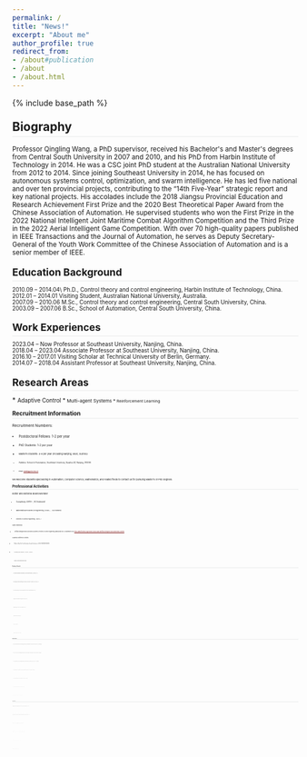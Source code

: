 ```yaml
---
permalink: /
title: "News!"
excerpt: "About me"
author_profile: true
redirect_from: 
- /about#publication
- /about
- /about.html
---
```

<style>
.page__content p {
    margin: 0 0 0em;
}
p{
    /*margin: 0;*/
    /*padding: -30;*/
    /*line-height: 15px;*/
}
a{
	color:#7c1313;
}
ul{
    /*margin: 0;*/
    /*padding: -30;*/
    line-height: 15px;
    margin-block-start: 0em;
    margin-block-end: 0em;
}
ul li, ol li {
    margin-bottom: 0.em;
}
h1, h2, h3, h4, h5, h6 {
	padding-bottom: 0.2em;
	margin: 1em 0 0.5em;
	border-bottom: 2px solid #f2f3f3;
}
</style>
{% include base_path %} 

<h2 id="biography"> Biography</h2>  

<small> Professor Qingling Wang, a PhD supervisor, received his Bachelor's and Master's degrees from Central South University in 2007 and 2010, and his PhD from Harbin Institute of Technology in 2014. He was a CSC joint PhD student at the Australian National University from 2012 to 2014. Since joining Southeast University in 2014, he has focused on autonomous systems control, optimization, and swarm intelligence. He has led five national and over ten provincial projects, contributing to the “14th Five-Year” strategic report and key national projects. His accolades include the 2018 Jiangsu Provincial Education and Research Achievement First Prize and the 2020 Best Theoretical Paper Award from the Chinese Association of Automation. He supervised students who won the First Prize in the 2022 National Intelligent Joint Maritime Combat Algorithm Competition and the Third Prize in the 2022 Aerial Intelligent Game Competition. With over 70 high-quality papers published in IEEE Transactions and the Journal of Automation, he serves as Deputy Secretary-General of the Youth Work Committee of the Chinese Association of Automation and is a senior member of IEEE.
	
<h2 id="education"> Education Background</h2>  
<small>2010.09 – 2014.04\ Ph.D., Control theory and control engineering, Harbin Institute of Technology, China.</small> <br>
<small>2012.01 – 2014.01   	Visiting Student, Australian National University, Australia.</small> <br>
<small>2007.09 – 2010.06   	M.Sc., Control theory and control engineering, Central South University, China.</small> <br>
<small>2003.09 – 2007.06   	B.Sc., School of Automation, Central South University, China.</small> 

<h2 id="experience">Work Experiences</h2> 
<small>2023.04 – Now         	Professor at Southeast University, Nanjing, China.</small> <br>
<small>2018.04 – 2023.04   	Associate Professor at Southeast University, Nanjing, China.</small> <br>
<small>2016.10 – 2017.01   	Visiting Scholar at Technical University of Berlin, Germany.</small> <br>
<small>2014.07 – 2018.04   	Assistant Professor at Southeast University, Nanjing, China.</small> 

<h2 id="research">Research Areas</h2>  
* <small> Adaptive Control
* <small> Multi-agent Systems
* <small> Reinforcement Learning

<h2 id="student">Recruitment Information</h2>  
	
Recruitment Numbers:

* <small>Postdoctoral Fellows: 1-2 per year
* <small>PhD Students: 1-2 per year
* <small>Master’s Students: 4-6 per year (including Nanjing, Wuxi, Suzhou)
* <small>Address: School of Automation, Southeast University, Sipailou 2#, Nanjing, 210096
* <small>Email: qlwang@seu.edu.cn

We welcome students specializing in Automation, Computer Science, Mathematics, and related fields to contact us for pursuing Master's or PhD degrees.
		
<h2 id="service">Professional Activities</h2>  

Editor and Editorial Board Member	

* <small>Complexity (2019--, SCI Indexed) 
* <small>Mathematical Problems in Engineering（2020--，SCI indexed）
* <small>Frontiers in Control Engineering（2020--)

Guest Editorship 

* <small>Artificial Intelligence and Autonomous Systems (Frontiers in Control Engineering)
Manuscript Due: 30 September 2022 https://www.frontiersin.org/research-topics/36804/artificial-intelligence-and-autonomous-systems

Academic/Conference Activities

* <small>Publicity Chair The Youth Academic Annual Conference of CAA (YAC2018-YAC2024)
* <small>PC Member, IEEE CYBER2018、YAC2016、 ANT2016
* <small>Reviewer, American Mathematical Reviews

<h2 id="awards">Academic Awards</h2>   

* <small>The Creative Founder Award-Innovation Award, China Association of Inventions, Second Prize, 2024
* <small>National Intelligent Joint Maritime Warfare Algorithm Competition, Chinese Institute of Command and Control, First Prize, 2022
* <small>Best Theoretical Paper Award, The 35th Youth Academic Annual Conference of Chinese Association of Automation (YAC2020), 2020
* <small>Teaching and Research Achievement Award (Research), Jiangsu Province in China, First Prize, 2018
* <small>National Intelligent Technology Papers Competition, Chinese Association of Automation, Second Prize, 2018
* <small>Outstanding Achievement Award, Natural Science Foundation of Jiangsu, 2018
* <small>Outstanding Service, Journal of the Franklin Institute, 2018
* <small>[8]	Outstanding Reviewers, Journal of the Franklin Institute (2018), ISA Transactions (2017) and Neurocomputing (2017)

<h2 id="project">Research Project</h2> 

* <small>2024-2027, Research on distributed optimal consensus of nonlinear multi-agent systems. Supported by National Natural Science Foundation of China (500K RMB, Grant No. 62373102, Principal Investigator)
* <small>2022-2025, Research on the Consensus Problem for Uncertain Multiagent Systems with Unknown Control Directions. Supported by Natural Science Foundation of Jiangsu Province, China (100K RMB, Grant No. BK20221455, Principal Investigator)
* <small>2022-2024, Key Technologies and Applications of Autonomous Decision and Intelligent Learning for Unmanned Swarm Systems. Supported by Anhui Provincial Key Research and Development Project, China (780K RMB, Grant No. 2022i01020013, Principal Investigator)
* <small>2021-2023, Reinforcement Learning based Multi-Agent Cooperative Control with Disturbance Rejection and Its Applications. Supported by National Natural Science Foundation of China and the Royal Society of UK (100K RMB, Grant No. 62111530149, Principal Investigator)
* <small>2020-2023, Research on High-order Nonlinear Multi-Agent Systems with Unknown Control Coefficients. Supported by National Natural Science Foundation of China (570K RMB, Grant No. 61973074, Principal Investigator)
* <small>2016-2018, Robust Consensus for Multiagent Systems with Saturation Constraints. Supported by National Natural Science Foundation of China (240K RMB, Grant No. 61503079, Principal Investigator)
* <small>2015-2018, Fixed-time Consensus for Multiagent Systems with Saturation Constraints. Supported by Natural Science Foundation of Jiangsu Province, China (200K RMB, Grant No. BK20150625, Principal Investigator)

<h2 id="publication">Selected Publications</h2> 

* <small>Qingling Wang, Wenqiang Wu, A distributed finite-time optimization algorithm for directed networks of continuous-time agents, International Journal of Robust and Nonlinear Control, 2024, 34(6): 4032-4050.
* <small>Qingling Wang, H.E. Psillakis, Changyin Sun, Frank L. Lewis, Adaptive NN distributed control for time-varying networks of nonlinear agents with antagonistic interactions, IEEE Transactions on Neural Networks and Learning Systems, 2021, 32(6): 2573-2583.
* <small>Qingling Wang, Changyin Sun, Distributed asymptotic consensus in directed networks of nonaffine systems with nonvanishing disturbance, IEEE/CAA Journal of Automatica Sinica, 2021, 8(6): 1133-1140.
* <small>Qingling Wang, H.E. Psillakis, Changyin Sun, Cooperative control of multiple high-order agents with non-identical unknown control directions under fixed and time-varying topologies, IEEE Transactions on Systems, Man, and Cybernetics: Systems, 2021, 51(4): 2582-2591.
* <small>Qingling Wang, Yuanda Wang, Changyin Sun, Cooperative control with designated convergence rate for high-order integrators under heterogeneous couplings, Journal of the Franklin Institute, 2021, 358(9): 4626-4642.
* <small>Qingling Wang, Changyin Sun, A continuous distributed control algorithm for time-varying networks of nonlinear agents with input saturation, International Journal of Robust and Nonlinear Control, 2021, 31(10): 4616-4628.
* <small>Qingling Wang, Convergence of time-varying networks and its applications, Frontiers of Information Technology & Electronic Engineering, 2021, 22(1): 88-96.
* <small>Qingling Wang, H.E. Psillakis, Changyin Sun, Adaptive cooperative control with guaranteed convergence in time-varying networks of nonlinear dynamical systems, IEEE Transactions on Cybernetics, 2020, 50(12): 5035-5046. 
* <small>Qingling Wang, Changyin Sun, Adaptive consensus of multi-agent systems with unknown high-frequency gain signs under directed graphs, IEEE Transactions on Systems, Man, and Cybernetics: Systems, 2020, 50(6): 2181-2186.
* <small>Qingling Wang, H.E. Psillakis, Changyin Sun, Cooperative control of multiple agents with unknown high-frequency gain signs under unbalanced and switching topologies, IEEE Transactions on Automatic Control, 2019, 64(6): 2495-2501.
* <small>Qingling Wang, Changyin Sun, Yangyang Chen, Adaptive neural network control for course-keeping of ships with input constraints, Transactions of the Institute of Measurement and Control, 2019, 41(4): 1010-1018.
* <small>Qingling Wang, Changyin Sun, Xin Xin, Robust consensus tracking of linear multiagent systems with input saturation and input-additive uncertainties, International Journal of Robust and Nonlinear Control, 2017, 27(14): 2393-2409. 
* <small>Qingling Wang, Xianghui Cao, Changyin Sun, Robust output synchronization of linear multi-agent systems with constant disturbances via integral control, International Journal of Robust and Nonlinear Control, 2017, 27(9): 1628-1639. 
* <small>Qingling Wang, Changyin Sun, Coordinated tracking of linear multiagent systems with input saturation and stochastic disturbances, ISA Transactions, 2017, 71(1): 3-9. 
* <small>Qingling Wang, Scaled consensus of multi-agent systems with output saturation, Journal of the Franklin Institute, 2017, 354(14): 6190-6199.
* <small>Qingling Wang, Yuanda Wang, Changyin Sun, Fixed-time consensus of multi-agent systems with directed and intermittent communications, Asian Journal of Control, 2017, 19(1): 95-105. 
* <small>Qingling Wang, Changyin Sun, Conditions for consensus in directed networks of agents with heterogeneous output saturation, IET Control Theory and Applications, 2016, 10(16): 2119-2127.
* <small>Qingling Wang, Changbin Yu, Huijun Gao, Semiglobal stabilization of saturated linear systems via multiple parametric Lyapunov equations, International Journal of Robust and Nonlinear Control, 2015, 25(1): 16-31. 
* <small>Qingling Wang, Changbin Yu, Huijun Gao, Synchronization of identical linear dynamic systems subject to input saturation, Systems and Control Letters, 2014, 64(1): 107-113. 
* <small>Qingling Wang, Changbin Yu, Huijun Gao, Semiglobal synchronization of multiple generic linear agents with input saturation, International Journal of Robust and Nonlinear Control, 2014, 24(18): 3239-3254. 
* <small>Qingling Wang, Cheng Peng, Huijun Gao, M. Basin, Global consensus of single-integrator agents subject to saturation constraints, IET Control Theory and Applications, 2014, 8(9): 765-771. 
* <small>Qingling Wang, Huijun Gao, Global consensus of multiple integrator agents via saturated controls, Journal of the Franklin Institute, 2013, 350(8): 2261-2276.
* <small>Wenqiang Wu, Qingling Wang, Distributed optimal consensus via PI regulation for high-order nonlinear agents over directed networks, International Journal of Robust and Nonlinear Control, 2024, DOI: 10.1002/rnc.7564.
* <small>Chenchen Fan, Hongyu Xu, Qingling Wang*, Multi-agent deep reinforcement learning for trajectory planning in UAVs-assisted mobile edge computing with heterogeneous requirements, Computer Networks, 2024, 248: 110469: 1-15.
* <small>Xuerao Wang, Qingling Wang, Yanxu Su, Yuncheng Ouyang, and Changyin Sun, Adaptive sensor-fault tolerant control of unmanned underwater vehicles with input saturation, IEEE/CAA Journal of Automatica Sinica, 2024, 11(4): 907-918.
* <small>Xuerao Wang, Yuncheng Ouyang, Xiao Wang, Qingling Wang*, A novel, finite-time, active fault-tolerant control framework for autonomous surface vehicle with guaranteed performance. Journal of Marine Science and Engineering, 2024, 12(2): 347.
* <small>Wenbo Zhu, Qingling Wang*, Distributed finite-time optimization of multi-agent systems with time-varying cost functions under digraphs, IEEE Transactions on Network Science and Engineering, 2024, 11(1): 556 - 565.
* <small>Wenbo Zhu, Qingling Wang*, Distributed optimization of high-order nonlinear multi-agent systems with disturbance under switching topologies, Optimal Control Applications and Methods, 2024, 45(3): 974-992
* <small>Yibai Wang, Shulong Zhao, Qingling Wang*, Cooperative control of velocity and heading for unmanned surface vessel based on twin delayed deep deterministic policy gradient with an integral compensator, Ocean Engineering, 2023, 288: 115943.
* <small>Wenbo Zhu, Changyin Sun, Qingling Wang*, Distributed finite-time optimization algorithms for multi-agent systems under directed graphs, International Journal of Robust and Nonlinear Control, 2023, 33: 6286–6307.
* <small>Wenbo Zhu, Qingling Wang*, Distributed finite-time optimization of multi-agent systems with unknown high-frequency gain signs under switching digraphs, International Journal of Systems Science, 2023, 54(5): 1033-1046.
* <small>Huan Hu, Qingling Wang*, Proximal policy optimization with an integral compensator for quadrotor control, Frontiers of Information Technology & Electronic Engineering, 2020, 21(5): 777-795.
* <small>Yanxu Su, Qingling Wang, Changyin Sun, Distributed primal-dual method for convex optimization with coupled constraints, IEEE Transactions on Signal Processing, 2022, 70：523 – 535.
* <small>Jiaqi Li, Qingling Wang, Yanxu Su, Changyin Sun, Robust distributed model predictive consensus of discrete-time multi-agent systems: a self-triggered approach, Frontiers of Information Technology & Electronic Engineering, 2021, 22 (8): 1068-1079.
* <small>Athanasios Gkesoulis, H. E. Psillakis, Qingling Wang, PdI regulation for consensus: application to unknown pure-feedback agents with state and communication delays, IEEE Transactions on Control of Network Systems, 2021, 8 (4): 1964 -1974.
* <small>Xuerao Wang, Qingling Wang, Changyin Sun, Prescribed performance fault-tolerant control for uncertain nonlinear MIMO system using actor-critic learning structure, IEEE Transactions on Neural Networks and Learning Systems, 2022, 33 (9): 4479 - 4490.
* <small>Xuerao Wang, Qingling Wang, Changyin Sun, Adaptive tracking control for high-order MIMO nonlinear systems with prescribed performance, Frontiers of Information Technology & Electronic Engineering, 2021, 22 (7): 986-1001.
* <small>H.E. Psillakis, Qingling Wang, Distributed adaptive consensus of nonlinear heterogeneous agents with delayed and sampled neighbor measurements, IEEE Transactions on Cybernetics, 2022, 52 (4): 2340 -2350.
* <small>Yanxu Su, Qingling Wang, Changyin Sun, Self-triggered consensus control for linear multi-agent systems with input saturation, IEEE/CAA Journal of Automatica Sinica, 2020, 7(1): 150-157.
* <small>Deyuan Liu, Hao Liu, Zhaoying Li, Xiaolei Hou, Qingling Wang, Robust attitude control for tail-sitter unmanned aerial vehicles in flight mode transitions, International Journal of Nonlinear and Control, 2019, 29(4): 1132-1149.
* <small>Yanxu Su, Qingling Wang, Changyin Sun, Self-triggered robust model predictive control for nonlinear systems with bounded disturbances, IET Control Theory and Applications, 2019, 13(9): 1336-1343.
* <small>Ming Liu, Qingling Wang, Hongyi Li, State estimation and stabilization for nonlinear networked control systems with limited capacity channel, Journal of the Franklin Institute, 2011, 348(8): 1869-1885.
* <small>Ming Liu, Qingling Wang, Sheng Qu, State estimation for discrete-time singular jump systems with non-accessible mode information, Circuits, Systems & Signal Processing, 2012, 31(2): 761-777.
* <small>Qingling Wang, Yuanda Wang, Exponential consensus in directed networks of multi-agents with saturated protocols, Journal of Interconnection Networks, 2016, 16(2): 1650003.
* <small>Qingling Wang, Huijun Gao, F. Alsaadi, T. Hayat, An overview of consensus problems in constrained multi-agent coordination, Systems Science and Control Engineering, 2014, 2(1): 275-284.

























